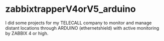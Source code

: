 # zabbixtrapperV4orV5_arduino
I did some projects for my TELECALL company to monitor and manage distant locations through ARDUINO (ethernetshield) with active monitoring by ZABBIX 4 or high.
